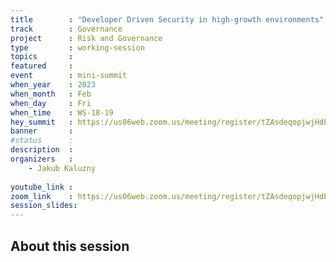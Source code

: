 ```yaml
---
title        : "Developer Driven Security in high-growth environments"
track        : Governance
project      : Risk and Governance
type         : working-session
topics       : 
featured     :
event        : mini-summit
when_year    : 2023
when_month   : Feb
when_day     : Fri
when_time    : WS-18-19
hey_summit   : https://us06web.zoom.us/meeting/register/tZAsdeqopjwjHdEmoDtOjAwYV8KIE1KK2t-2
banner       : 
#status      : 
description  :
organizers   :
    - Jakub Kaluzny
       
youtube_link : 
zoom_link    : https://us06web.zoom.us/meeting/register/tZAsdeqopjwjHdEmoDtOjAwYV8KIE1KK2t-2
session_slides:
---
```




## About this session
